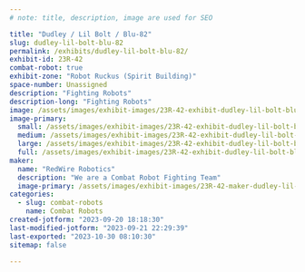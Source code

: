 ```yaml
---
# note: title, description, image are used for SEO

title: "Dudley / Lil Bolt / Blu-82"
slug: dudley-lil-bolt-blu-82
permalink: /exhibits/dudley-lil-bolt-blu-82/
exhibit-id: 23R-42
combat-robot: true
exhibit-zone: "Robot Ruckus (Spirit Building)"
space-number: Unassigned
description: "Fighting Robots"
description-long: "Fighting Robots"
image: /assets/images/exhibit-images/23R-42-exhibit-dudley-lil-bolt-blu-82-43-youtube-watermark-7672-large.jpg
image-primary: 
  small: /assets/images/exhibit-images/23R-42-exhibit-dudley-lil-bolt-blu-82-43-youtube-watermark-7672-small.jpg
  medium: /assets/images/exhibit-images/23R-42-exhibit-dudley-lil-bolt-blu-82-43-youtube-watermark-7672-medium.jpg
  large: /assets/images/exhibit-images/23R-42-exhibit-dudley-lil-bolt-blu-82-43-youtube-watermark-7672-large.jpg
  full: /assets/images/exhibit-images/23R-42-exhibit-dudley-lil-bolt-blu-82-43-youtube-watermark-7672-full.jpg
maker: 
  name: "RedWire Robotics"
  description: "We are a Combat Robot Fighting Team"
  image-primary: /assets/images/exhibit-images/23R-42-maker-dudley-lil-bolt-blu-82-youtube-watermark-medium.jpg
categories: 
  - slug: combat-robots
    name: Combat Robots
created-jotform: "2023-09-20 18:18:30"
last-modified-jotform: "2023-09-21 22:29:39"
last-exported: "2023-10-30 08:10:30"
sitemap: false

---
```

